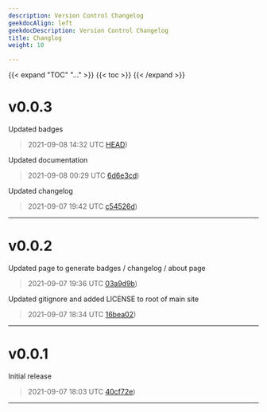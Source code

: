 ```yaml
---
description: Version Control Changelog
geekdocAlign: left
geekdocDescription: Version Control Changelog
title: Changlog
weight: 10

---
```


{{< expand "TOC" "..." >}}
{{< toc >}}
{{< /expand >}}
# v0.0.3
Updated badges
> 2021-09-08 14:32 UTC [HEAD](https://github.com/shollingsworth/v0tools/commit/HEAD))

Updated documentation
> 2021-09-08 00:29 UTC [6d6e3cd](https://github.com/shollingsworth/v0tools/commit/6d6e3cda447a0cdbd38eae1e055e2c50582d5be5))

Updated changelog
> 2021-09-07 19:42 UTC [c54526d](https://github.com/shollingsworth/v0tools/commit/c54526dd9259650c9b3d5234f38495c9689127f4))

---
# v0.0.2
Updated page to generate badges / changelog / about page
> 2021-09-07 19:36 UTC [03a9d9b](https://github.com/shollingsworth/v0tools/commit/03a9d9b6cd6b9843fc1d813aa139bb03108dcc25))

Updated gitignore and added LICENSE to root of main site
> 2021-09-07 18:34 UTC [16bea02](https://github.com/shollingsworth/v0tools/commit/16bea02cea25816641da1bb5bdc1a813323ae7aa))

---
# v0.0.1
Initial release
> 2021-09-07 18:03 UTC [40cf72e](https://github.com/shollingsworth/v0tools/commit/40cf72eb11adec61364ed3388a2494a5c6de7ad2))

---
